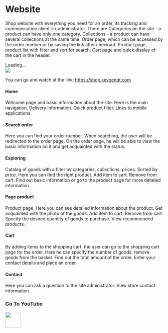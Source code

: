 Website
===

Shop website with everything you need for an order, its tracking and communication client <-> administrator.
There are Categories on the site - a product can have only one category.
Collections - a product can have several collections at the same time.
Order page, which can be accessed by the order number or by saving the link after checkout.
Product page, product list with filter and sort for search.
Cart page and quick display of the cart in the header.

<div class="PrettyImage">
    <div class="PrettyImageLoading">Loading...</div>
    <img src="/animations/website.gif">
</div>

You can go and watch at the link: <a target="_blank" href="https://shop.keygenqt.com">https://shop.keygenqt.com</a>

#### Home

Welcome page and basic information about the site.
Here is the main navigation.
Delivery information.
Quick product filter.
Links to mobile applications.

#### Search order

Here you can find your order number.
When searching, the user will be redirected to the order page.
On the order page, he will be able to view the basic information on it and get acquainted with the status.

#### Exploring

Catalog of goods with a filter by categories, collections, prices.
Sorted by price.
Here you can find the right product.
Add item to cart.
Remove from cart.
Find out basic information or go to the product page for more detailed information.

#### Page product

Product page.
Here you can see detailed information about the product.
Get acquainted with the photo of the goods.
Add item to cart.
Remove from cart.
Specify the desired quantity of goods to purchase.
View recommended products.

#### Cart

By adding items to the shopping cart, the user can go to the shopping cart page for the order.
Here he can specify the number of goods, remove goods from the basket.
Find out the total amount of the order.
Enter your contact details and place an order.

#### Contact

Here you can ask a question to the site administrator.
View store contact information.

### Go To YouTube

<a target="_blank" href="https://youtu.be/sHN1-LRDH64">
    <img src="/images/btn_youtube.gif" style="height: 50px;">
</a>
